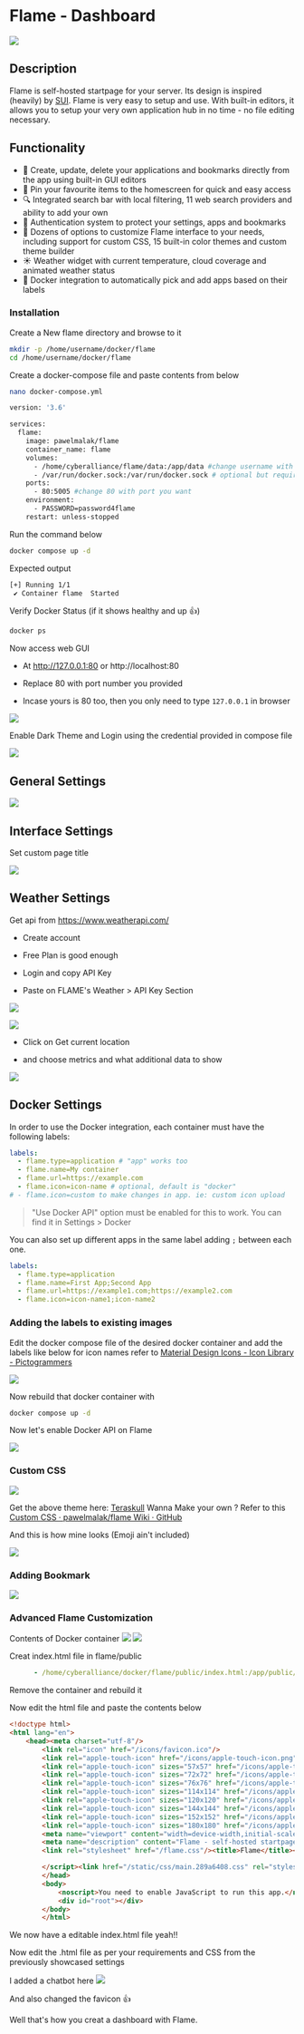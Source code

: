 # Flame - Dashboard

![](https://raw.githubusercontent.com/pawelmalak/flame/master/.github/home.png)

## Description

Flame is self-hosted startpage for your server. Its design is inspired (heavily) by [SUI](https://github.com/jeroenpardon/sui). Flame is very easy to setup and use. With built-in editors, it allows you to setup your very own application hub in no time - no file editing necessary.

## Functionality

- 📝 Create, update, delete your applications and bookmarks directly from the app using built-in GUI editors
- 📌 Pin your favourite items to the homescreen for quick and easy access
- 🔍 Integrated search bar with local filtering, 11 web search providers and ability to add your own
- 🔑 Authentication system to protect your settings, apps and bookmarks
- 🔨 Dozens of options to customize Flame interface to your needs, including support for custom CSS, 15 built-in color themes and custom theme builder
- ☀️ Weather widget with current temperature, cloud coverage and animated weather status
- 🐳 Docker integration to automatically pick and add apps based on their labels

### Installation

Create a New flame directory and browse to it

```bash
mkdir -p /home/username/docker/flame
cd /home/username/docker/flame
```

Create a docker-compose file and paste contents from below

```bash
nano docker-compose.yml
```

```bash
version: '3.6'

services:
  flame:
    image: pawelmalak/flame
    container_name: flame
    volumes:
      - /home/cyberalliance/flame/data:/app/data #change username with your username
      - /var/run/docker.sock:/var/run/docker.sock # optional but required for Docker integration
    ports:
      - 80:5005 #change 80 with port you want
    environment:
      - PASSWORD=password4flame
    restart: unless-stopped
```

Run the command below

```bash
docker compose up -d
```

Expected output

```bash
[+] Running 1/1
 ✔ Container flame  Started
```

Verify Docker Status (if it shows healthy and up 👍)

```bash
docker ps
```

Now access web GUI

- At http://127.0.0.1:80 or http://localhost:80

- Replace 80 with port number you provided

- Incase yours is 80 too, then you only need to type `127.0.0.1` in browser

![](https://i.imgur.com/dX6zAkn.png)

Enable Dark Theme and Login using the credential provided in compose file

![](https://i.imgur.com/jv1b7Bo.gif)

## General Settings

![](https://i.imgur.com/3xd134F.gif)

## Interface Settings

Set custom page title

![](https://i.imgur.com/vcLn7Qj.png)

## Weather Settings

Get api from https://www.weatherapi.com/

- Create account

- Free Plan is good enough

- Login and copy API Key

- Paste on FLAME's Weather > API Key Section

![](https://i.imgur.com/RR9PsG9.png)

![](https://i.imgur.com/4ut0Q1D.png)

- Click on Get current location

- and choose metrics and what additional data to show

![](https://i.imgur.com/wRwweHY.png)

## Docker Settings

In order to use the Docker integration, each container must have the following labels:

```yml
labels:
  - flame.type=application # "app" works too
  - flame.name=My container
  - flame.url=https://example.com
  - flame.icon=icon-name # optional, default is "docker"
# - flame.icon=custom to make changes in app. ie: custom icon upload
```

> "Use Docker API" option must be enabled for this to work. You can find it in Settings > Docker

You can also set up different apps in the same label adding `;` between each one.

```yml
labels:
  - flame.type=application
  - flame.name=First App;Second App
  - flame.url=https://example1.com;https://example2.com
  - flame.icon=icon-name1;icon-name2
```

### Adding the labels to existing images

Edit the docker compose file of the desired docker container
and add the labels like below for icon names refer to 
[Material Design Icons - Icon Library - Pictogrammers](https://pictogrammers.com/library/mdi/)

![](https://i.imgur.com/JA4UBe5.png)

Now rebuild that docker container with

```bash
docker compose up -d
```

Now let's enable Docker API on Flame

![](https://i.imgur.com/WvRQ1KU.gif)

### Custom CSS

![](https://i.imgur.com/GYlfmxy.gif) 

Get the above theme here: [Teraskull](https://gist.github.com/Teraskull/1e1c30923617b28f6fc0d331c1d854e9) 
Wanna Make your own ? Refer to this
[Custom CSS · pawelmalak/flame Wiki · GitHub](https://github.com/pawelmalak/flame/wiki/Custom-CSS)

And this is how mine looks (Emoji ain't included)

![](https://i.imgur.com/DMMmOKk.png)

### Adding Bookmark

![](https://i.imgur.com/hom8Eha.gif)

### Advanced Flame Customization

Contents of Docker container
![](https://i.imgur.com/eQLmu5F.png)
![](https://i.imgur.com/vT8wJMo.png)

Creat index.html file in flame/public

```yml
      - /home/cyberalliance/docker/flame/public/index.html:/app/public/index.html
```

Remove the container and rebuild it

Now edit the html file and paste the contents below

```html
<!doctype html>
<html lang="en">
    <head><meta charset="utf-8"/>
        <link rel="icon" href="/icons/favicon.ico"/>
        <link rel="apple-touch-icon" href="/icons/apple-touch-icon.png"/>
        <link rel="apple-touch-icon" sizes="57x57" href="/icons/apple-touch-icon-57x57.png"/>
        <link rel="apple-touch-icon" sizes="72x72" href="/icons/apple-touch-icon-72x72.png"/>
        <link rel="apple-touch-icon" sizes="76x76" href="/icons/apple-touch-icon-76x76.png"/>
        <link rel="apple-touch-icon" sizes="114x114" href="/icons/apple-touch-icon-114x114.png"/>
        <link rel="apple-touch-icon" sizes="120x120" href="/icons/apple-touch-icon-120x120.png"/>
        <link rel="apple-touch-icon" sizes="144x144" href="/icons/apple-touch-icon-144x144.png"/>
        <link rel="apple-touch-icon" sizes="152x152" href="/icons/apple-touch-icon-152x152.png"/>
        <link rel="apple-touch-icon" sizes="180x180" href="/icons/apple-touch-icon-180x180.png"/>
        <meta name="viewport" content="width=device-width,initial-scale=1"/>
        <meta name="description" content="Flame - self-hosted startpage for your server"/>
        <link rel="stylesheet" href="/flame.css"/><title>Flame</title><script defer="defer" src="/static/js/main.887e49c8.js">

        </script><link href="/static/css/main.289a6408.css" rel="stylesheet">
        </head>
        <body>
            <noscript>You need to enable JavaScript to run this app.</noscript>
            <div id="root"></div>
        </body>
        </html>
```

We now have a editable index.html file yeah!!

Now edit the .html file as per your requirements and CSS from the previously showcased settings

I added a chatbot here
![](https://i.imgur.com/pxakc72.png)

And also changed the favicon 👍


Well that's how you creat a dashboard with Flame.
